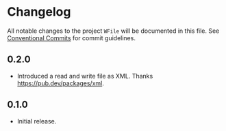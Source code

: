# Changelog

All notable changes to the project `WFile` will be documented in this file.
See [Conventional Commits](https://conventionalcommits.org) for commit guidelines.

## 0.2.0

- Introduced a read and write file as XML. Thanks <https://pub.dev/packages/xml>.

## 0.1.0

- Initial release.
